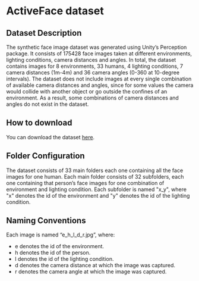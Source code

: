 # ActiveFace dataset

## Dataset Description

The synthetic face image dataset was generated using Unity’s Perception package.
It consists of 175428 face images taken at different environments, lighting conditions, camera distances and angles. 
In total, the dataset contains images for 8 environments, 33 humans, 4 lighting conditions, 7 camera distances (1m-4m) and 36 camera angles (0-360 at 10-degree intervals). 
The dataset does not include images at every single combination of available camera distances and angles, since for some values the camera would collide with another object or go outside the confines of an environment. 
As a result, some combinations of camera distances and angles do not exist in the dataset.

## How to download

You can download the dataset [here](https://cicloud.csd.auth.gr/owncloud/s/OG6Bkgf9Hn5kpT9).

## Folder Configuration

The dataset consists of 33 main folders each one containing all the face images for one human. 
Each main folder consists of 32 subfolders, each one containing that person’s face images for one combination of environment and lighting condition. 
Each subfolder is named "x_y", where "x" denotes the id of the environment and "y" denotes the id of the lighting condition.

## Naming Conventions

Each image is named “e_h_l_d_r.jpg”, where:
- e denotes the id of the environment. 
- h denotes the id of the person.
- l denotes the id of the lighting condition.
- d denotes the camera distance at which the image was captured.
- r denotes the camera angle at which the image was captured.



